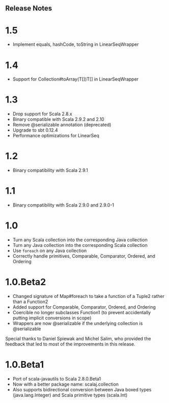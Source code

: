 ## Release Notes

# 1.5

- Implement equals, hashCode, toString in LinearSeqWrapper

# 1.4

- Support for Collection<E>#toArray(T[])T[] in LinearSeqWrapper

# 1.3

- Drop support for Scala 2.8.x
- Binary compatible with Scala 2.9.2 and 2.10
- Remove @serializable annotation (deprecated)
- Upgrade to sbt 0.12.4
- Performance optimizations for LinearSeq

# 1.2

- Binary compatibility with Scala 2.9.1

# 1.1

- Binary compatibility with Scala 2.9.0 and 2.9.0-1

# 1.0

- Turn any Scala collection into the corresponding Java collection
- Turn any Java collection into the corresponding Scala collection
- Use `foreach` on any Java collection
- Correctly handle primitives, Comparable, Comparator, Ordered, and Ordering

# 1.0.Beta2

- Changed signature of Map#foreach to take a function of a Tuple2 rather than a Function2
- Added support for Comparable, Comparator, Ordered, and Ordering
- Coercible no longer subclasses Function1 (to prevent accidentally putting implicit conversions in scope)
- Wrappers are now @serializable if the underlying collection is @serializable

Special thanks to Daniel Spiewak and Michel Salim, who provided the feedback that led to most of the improvements in this release.

# 1.0.Beta1

- Port of scala-javautils to Scala 2.8.0.Beta1
- Now with a better package name: scalaj.collection
- Also supports bidirectional conversion between Java boxed types (java.lang.Integer) and Scala primitive types (scala.Int)
